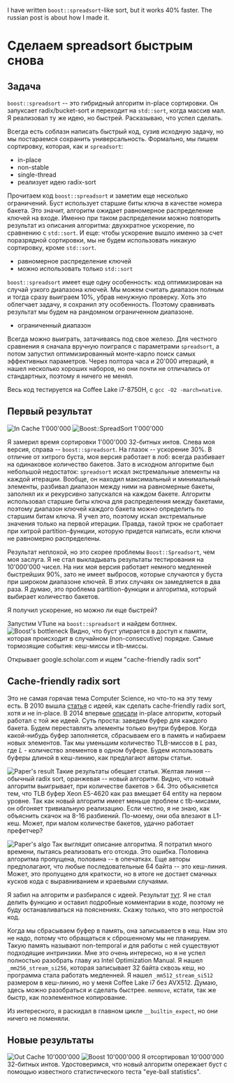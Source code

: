 I have written `boost::spreadsort`-like sort, but it works 40% faster. The russian post is about how I made it.

# Сделаем spreadsort быстрым снова
## Задача
`boost::spreadsort` -- это гибридный алгоритм in-place сортировки. Он запуксает radix/bucket-sort и переходит на `std::sort`, когда массив мал. Я реализовал ту же идею, но быстрей. Расказываю, что успел сделать.

Всегда есть соблазн написать быстрый код, сузив исходную задачу, но мы постараемся сохранить универсальность. Формально, мы пишем сортировку, которая, как и `spreadsort`:
- in-place
- non-stable
- single-thread
- реализует идею radix-sort

Прочитаем код `boost::spreadsort` и заметим еще несколько ограничений. Буст использует старшие биты ключа в качестве номера бакета. Это значит, алгоритм ожидает равномерное распределение ключей на входе. Именно при таком распределении можно повторить результат из описания алгоритма: двухкратное ускорение, по сравнению с `std::sort`. И еще: чтобы ускорение вышло именно за счет поразрядной сортировки, мы не будем использовать никакую сортировку, кроме `std::sort`.
- равномерное распределение ключей
- можно использовать только `std::sort`

`boost::spreadsort` имеет еще одну особенность: код оптимизирован на случай узкого диапазона ключей. Мы можем считать диапазон полным и тогда сразу выиграем 10%, убрав ненужную проверку. Хоть это облегчает задачу, я сохранил эту особенность. Поэтому сравнивать результат мы будем на рандомном ограниченном диапазоне.
- ограниченный диапазон

Всегда можно выиграть, затачиваясь под свое железо. Для честного сравнения я сначала вручную поигрался с параметрами `spreadsort`, а потом запустил оптимизированный монте-карло поиск самых эффективных параметров. Через полтора часа и 20'000 итераций, я нашел несколько хороших наборов, но они почти не отличались от стандартных, поэтому я ничего не менял.

Весь код тестируется на Coffee Lake i7-8750H, с `gcc -O2 -march=native`.

## Первый результат
![In Cache 1'000'000](InCache1M.png)
![Boost::SpreadSort 1'000'000](Boost1.png)

Я замерил время сортировки 1'000'000 32-битных интов. Слева моя версия, справа -- `boost::spreadsort`. На глазок -- ускорение 30%. В отличие от хитрого буста, моя версия работает в лоб: всегда разбивает на одинаковое количество бакетов. Зато в исходном алгоритме был небольшой недостаток: `spreadsort` искал экстремальные элементы на каждой итерации. Вообще, он находил максимальный и минимальный элементы, разбивал диапазон между ними на равномерные бакеты, заполнял их и рекурсивно запускался на каждом бакете. Алгоритм использовал старшие биты ключа для распределения между бакетами, поэтому диапазон ключей каждого бакета можно определить по старшим битам ключа. Я учел это, поэтому искал экстремальные значения только на первой итерации. Правда, такой трюк не сработает при хитрой partition-функции, которую придется написать, если ключи не равномерно распределены.

Результат неплохой, но это скорее проблемы `Boost::Spreadsort`, чем моя заслуга. Я не стал выкладывать результаты тестирования на 10'000'000 чисел. На них моя версия работает немного медленней быстрейших 90%, зато не имеет выбросов, которые случаются у буста при широком диапазоне ключей. В этих случаях он замедляется в два раза. Я думаю, это проблема partition-функции и алгоритма, который выбирает количество бакетов.

Я получил ускорение, но можно ли еще быстрей?

Запустим VTune на `boost::spreadsort` и найдем ботлнек.
![Boost's bottleneck](boost_vtune.png)
Видно, что буст упирается в доступ к памяти, которая происходит в случайном (non-consecutive) порядке. Самые тормозящие события: кеш-миссы и tlb-миссы.

Открывает google.scholar.com и ищем "cache-friendly radix sort"

## Cache-friendly radix sort
Это не самая горячая тема Computer Science, но что-то на эту тему есть. В 2010 вышла [статья](https://www.researchgate.net/publication/221213255_Fast_sort_on_CPUs_and_GPUs_a_case_for_bandwidth_oblivious_SIMD_sort) с идеей, как сделать cache-friendly radix sort, хотя и не in-place. В 2014 впервые [описали](http://www.cs.columbia.edu/~orestis/sigmod14I.pdf) in-place алгоритм, который работал с той же идеей. Суть проста: заведем буфер для каждого бакета. Будем переставлять элементы только внутри буферов. Когда какой-нибудь буфер заполняется, сбрасываем его в память и набираем новых элементов. Так мы уменьшим количество TLB-миссов в $L$ раз, где $L$ - количество элементов в одном буфере. Будем использовать буферы длиной в кеш-линию, как предлагают авторы статьи.

![Paper's result](paper_result.png)
Такие результаты обещает статья. Желтая линия -- обычный radix sort, оранжевая -- новый алгоритм. Видно, что новый алгоритм выигрывает, при количестве бакетов > 64. Это объясняется тем, что TLB буфер Xeon E5-4620 как раз вмещает 64 entity на первом уровне. Так как новый алгоритм имеет меньше проблем с tlb-мисами, он обгоняет тривиальную реализацию. Если честно, я не знаю, как объяснить скачок на 8-16 разбиений. По-моему, они оба влезают в L1-кеш. Может, при малом количестве бакетов, удачно работает префетчер?

![Paper's algo](paper_algo.png)
Так выглядит описание алгоритма. Я потратил много времени, пытаясь реализовать его отсюда. Это ошибка. Половина алгоритма пропущена, половина -- в опечатках. Еще авторы предполагают, что любые последовательные 64 байта -- это кеш-линия. Может, это пропущено для краткости, но в итоге не достает смачных кусков кода с выравниванием и краевыми случаями.

Я забил на алгоритм и разбирался с идеей. Результат [тут](https://github.com/SteshinSS/fast_radix_sort/blob/master/semen_sort.h#L186). Я не стал делить функцию и оставил подробные комментарии в коде, поэтому не буду останавливаться на пояснениях. Скажу только, что это непростой код.

Когда мы сбрасываем буфер в память, она записывается в кеш. Нам это не надо, потому что обращаться к сброшенному мы не планируем. Такую память называют non-temporal и для работы с ней существуют подходящие интринзики. Мне это очень интересно, но я не успел полностью разобрать главу из Intel Optimization Manual. Я нашел `_mm256_stream_si256`, которая записывает 32 байта сквозь кеш, но программа стала работать медленней. Я нашел `_mm512_stream_si512` размером в кеш-линию, но у меня Coffee Lake i7 без AVX512. Думаю, здесь можно разобраться и сделать быстрее. `memmove`, кстати, так же быстр, как поэлементное копирование.

Из интересного, я раскидал в главном цикле `__builtin_expect`, но они ничего не поменяли.

## Новые результаты
![Out Cache 10'000'000](OutCache10.png)
![Boost 10'000'000](Boost10.png)
Я отсортировал 10'000'000 32-битных интов. Удостоверимся, что новый алгоритм опережает буст с помощью известного статистического теста "eye-ball statistics". 
